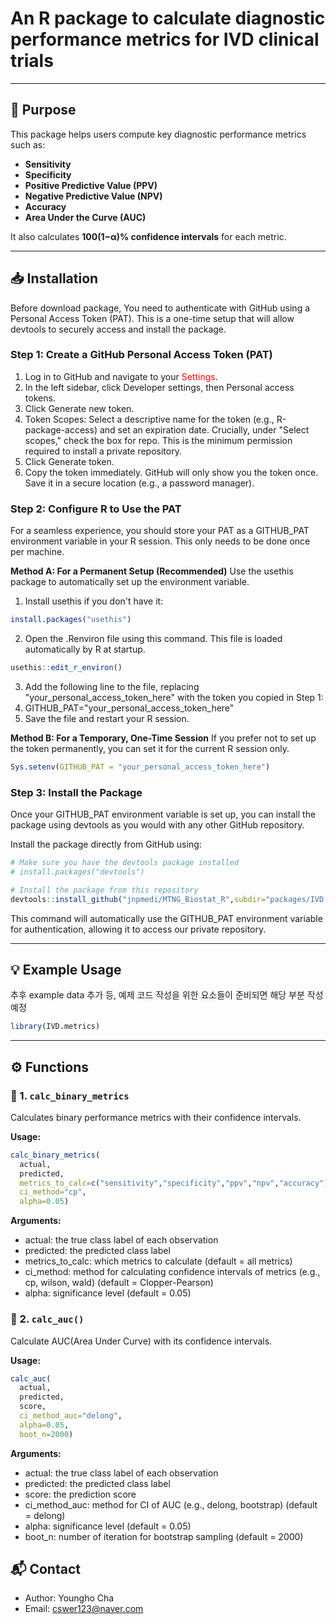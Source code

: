 # An R package to calculate diagnostic performance metrics for IVD clinical trials

---

## 🎯 Purpose

This package helps users compute key diagnostic performance metrics such as:

- **Sensitivity**
- **Specificity**
- **Positive Predictive Value (PPV)**
- **Negative Predictive Value (NPV)**
- **Accuracy**
- **Area Under the Curve (AUC)**

It also calculates **100(1−α)% confidence intervals** for each metric.

---

## 📥 Installation

Before download package, You need to authenticate with GitHub using a Personal Access Token (PAT). This is a one-time setup that will allow devtools to securely access and install the package. 

### Step 1: Create a GitHub Personal Access Token (PAT)
1. Log in to GitHub and navigate to your <span style="color:red;">Settings</span>.
2. In the left sidebar, click Developer settings, then Personal access tokens.
3. Click Generate new token.
4. Token Scopes: Select a descriptive name for the token (e.g., R-package-access) and set an expiration date. Crucially, under "Select scopes," check the     box for repo. This is the minimum permission required to install a private repository.
5. Click Generate token.
6. Copy the token immediately. GitHub will only show you the token once. Save it in a secure location (e.g., a password manager).

### Step 2: Configure R to Use the PAT
For a seamless experience, you should store your PAT as a GITHUB_PAT environment variable in your R session. This only needs to be done once per machine.

**Method A: For a Permanent Setup (Recommended)**
Use the usethis package to automatically set up the environment variable.
1. Install usethis if you don't have it:
```r
install.packages("usethis")
```
2. Open the .Renviron file using this command. This file is loaded automatically by R at startup.
```r
usethis::edit_r_environ()
```
3. Add the following line to the file, replacing "your_personal_access_token_here" with the token you copied in Step 1:
4. GITHUB_PAT="your_personal_access_token_here"
5. Save the file and restart your R session.

**Method B: For a Temporary, One-Time Session**
If you prefer not to set up the token permanently, you can set it for the current R session only.

```r
Sys.setenv(GITHUB_PAT = "your_personal_access_token_here")
```

### Step 3: Install the Package
Once your GITHUB_PAT environment variable is set up, you can install the package using devtools as you would with any other GitHub repository.

Install the package directly from GitHub using:
```r
# Make sure you have the devtools package installed
# install.packages("devtools")

# Install the package from this repository
devtools::install_github("jnpmedi/MTNG_Biostat_R",subdir="packages/IVD.metrics")
```

This command will automatically use the GITHUB_PAT environment variable for authentication, allowing it to access our private repository.

---

## 💡 Example Usage
추후 example data 추가 등, 예제 코드 작성을 위한 요소들이 준비되면 해당 부분 작성 예정

```r
library(IVD.metrics)
```

---

## ⚙️ Functions

### 🔹 1. `calc_binary_metrics`

Calculates binary performance metrics with their confidence intervals.

**Usage:**
```r
calc_binary_metrics(
  actual,
  predicted,
  metrics_to_calc=c("sensitivity","specificity","ppv","npv","accuracy"),
  ci_method="cp",
  alpha=0.05)
```

**Arguments:**
* actual: the true class label of each observation
* predicted: the predicted class label
* metrics_to_calc: which metrics to calculate (default = all metrics)
* ci_method: method for calculating confidence intervals of metrics (e.g., cp, wilson, wald) (default = Clopper-Pearson)
* alpha: significance level (default = 0.05)

### 🔹 2. `calc_auc()`

Calculate AUC(Area Under Curve) with its confidence intervals.

**Usage:**
```r
calc_auc(
  actual,
  predicted,
  score,
  ci_method_auc="delong",
  alpha=0.05,
  boot_n=2000)
```

**Arguments:**
* actual: the true class label of each observation
* predicted: the predicted class label
* score: the prediction score
* ci_method_auc: method for CI of AUC (e.g., delong, bootstrap) (default = delong)
* alpha: significance level (default = 0.05)
* boot_n: number of iteration for bootstrap sampling (default = 2000)

## 📬 Contact

* Author: Youngho Cha
* Email: cswer123@naver.com
